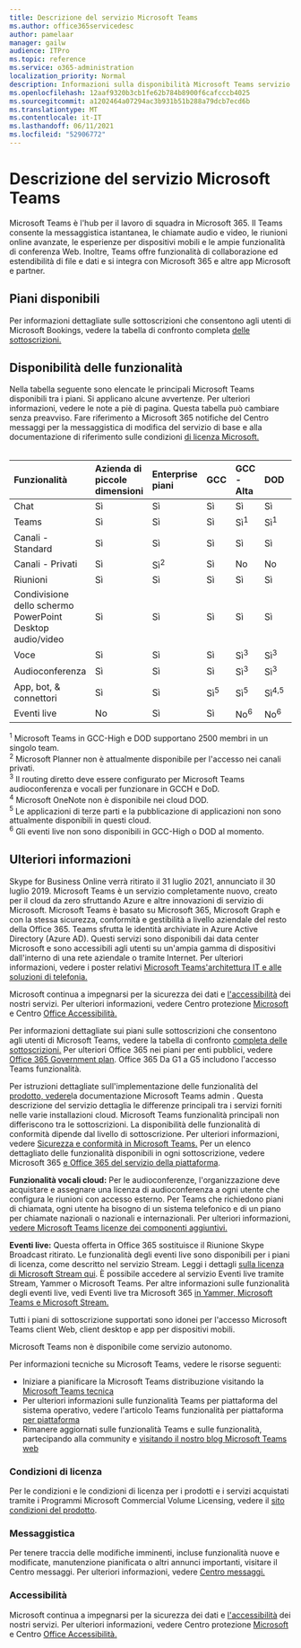 ```yaml
---
title: Descrizione del servizio Microsoft Teams
ms.author: office365servicedesc
author: pamelaar
manager: gailw
audience: ITPro
ms.topic: reference
ms.service: o365-administration
localization_priority: Normal
description: Informazioni sulla disponibilità Microsoft Teams servizio e funzionalità tra Microsoft 365 e Office 365 piani.
ms.openlocfilehash: 12aaf9320b3cb1fe62b784b8900f6cafcccb4025
ms.sourcegitcommit: a1202464a07294ac3b931b51b288a79dcb7ecd6b
ms.translationtype: MT
ms.contentlocale: it-IT
ms.lasthandoff: 06/11/2021
ms.locfileid: "52906772"
---
```

# <a name="microsoft-teams-service-description"></a>Descrizione del servizio Microsoft Teams

Microsoft Teams è l'hub per il lavoro di squadra in Microsoft 365. Il Teams consente la messaggistica istantanea, le chiamate audio e video, le riunioni online avanzate, le esperienze per dispositivi mobili e le ampie funzionalità di conferenza Web. Inoltre, Teams offre funzionalità di collaborazione ed estendibilità di file e dati e si integra con Microsoft 365 e altre app Microsoft e partner.

## <a name="available-plans"></a>Piani disponibili

Per informazioni dettagliate sulle sottoscrizioni che consentono agli utenti di Microsoft Bookings, vedere la tabella di confronto completa [delle sottoscrizioni.](https://go.microsoft.com/fwlink/?linkid=2139145)

## <a name="feature-availability"></a>Disponibilità delle funzionalità

Nella tabella seguente sono elencate le principali Microsoft Teams disponibili tra i piani. Si applicano alcune avvertenze. Per ulteriori informazioni, vedere le note a piè di pagina. Questa tabella può cambiare senza preavviso. Fare riferimento a Microsoft 365 notifiche del Centro messaggi per la messaggistica di modifica del servizio di base e alla documentazione di riferimento sulle condizioni [di licenza Microsoft.](https://www.microsoft.com/licensing/product-licensing/products)<br><br>

| Funzionalità | Azienda di piccole dimensioni | Enterprise piani | GCC | GCC - Alta | DOD | Istruzione |
|:-----|:-----|:-----|:-----|:-----|:-----|:-----|
|Chat  <br/> |Sì  <br/> |Sì  <br/> |Sì  <br/> |Sì  <br/> |Sì  <br/> |Sì  <br/> |
|Teams  <br/> |Sì <br/> |Sì <br/> |Sì <br/> |Sì<sup>1</sup>  <br/> |Sì<sup>1</sup>  <br/> |Sì  <br/> |
|Canali - Standard  <br/> |Sì  <br/> |Sì  <br/> |Sì  <br/> |Sì  <br/> |Sì  <br/> |Sì  <br/> |
|Canali - Privati  <br/> |Sì  <br/> |Sì<sup>2</sup>  <br/> |Sì <br/> |No  <br/> |No <br/> |Sì  <br/> |
|Riunioni  <br/> |Sì  <br/> |Sì  <br/> |Sì  <br/> |Sì  <br/> |Sì  <br/> |Sì  <br/> |
|Condivisione dello schermo PowerPoint Desktop audio/video <br/> |Sì  <br/> |Sì  <br/> |Sì  <br/> |Sì  <br/> |Sì  <br/> |Sì  <br/> |
|Voce  <br/> |Sì  <br/> |Sì  <br/> |Sì  <br/> |Sì<sup>3</sup>  <br/> |Sì<sup>3</sup>  <br/> |Sì  <br/> |
|Audioconferenza  <br/> |Sì  <br/> |Sì  <br/> |Sì  <br/> |Sì<sup>3</sup>  <br/> |Sì<sup>3</sup>  <br/> |Sì  <br/> |
|App, bot, & connettori  <br/> |Sì  <br/> |Sì  <br/> |Sì<sup>5</sup>  <br/> |Sì<sup>5</sup>  <br/> |Sì<sup>4,5</sup>  <br/> |Sì  <br/> |
|Eventi live  <br/> |No  <br/> |Sì  <br/> |Sì  <br/> |No<sup>6</sup>  <br/> |No<sup>6</sup>  <br/> |Sì  <br/> |

<sup>1</sup> Microsoft Teams in GCC-High e DOD supportano 2500 membri in un singolo team.<br/>
<sup>2</sup> Microsoft Planner non è attualmente disponibile per l'accesso nei canali privati.<br/>
<sup>3</sup> Il routing diretto deve essere configurato per Microsoft Teams audioconferenza e vocali per funzionare in GCCH e DoD.<br/>
<sup>4</sup> Microsoft OneNote non è disponibile nei cloud DOD.<br/>
<sup>5</sup> Le applicazioni di terze parti e la pubblicazione di applicazioni non sono attualmente disponibili in questi cloud.<br/>
<sup>6</sup> Gli eventi live non sono disponibili in GCC-High o DOD al momento.<br/>

## <a name="learn-more"></a>Ulteriori informazioni

Skype for Business Online verrà ritirato il 31 luglio 2021, annunciato il 30 luglio 2019. [](https://techcommunity.microsoft.com/t5/Microsoft-Teams-Blog/Skype-for-Business-Online-to-Be-Retired-in-2021/ba-p/777833) Microsoft Teams è un servizio completamente nuovo, creato per il cloud da zero sfruttando Azure e altre innovazioni di servizio di Microsoft. Microsoft Teams è basato su Microsoft 365, Microsoft Graph e con la stessa sicurezza, conformità e gestibilità a livello aziendale del resto della Office 365. Teams sfrutta le identità archiviate in Azure Active Directory (Azure AD). Questi servizi sono disponibili dai data center Microsoft e sono accessibili agli utenti su un'ampia gamma di dispositivi dall'interno di una rete aziendale o tramite Internet. Per ulteriori informazioni, vedere i poster relativi [Microsoft Teams'architettura IT e alle soluzioni di telefonia.](/microsoftteams/teams-architecture-solutions-posters)

Microsoft continua a impegnarsi per la sicurezza dei dati e [l'accessibilità](https://www.microsoft.com/trust-center/compliance/accessibility) dei nostri servizi. Per ulteriori informazioni, vedere Centro protezione [Microsoft](https://www.microsoft.com/trust-center) e Centro [Office Accessibilità.](https://support.office.com/article/Office-Accessibility-Center-Resources-for-people-with-disabilities-ecab0fcf-d143-4fe8-a2ff-6cd596bddc6d)

Per informazioni dettagliate sui piani sulle sottoscrizioni che consentono agli utenti di Microsoft Teams, vedere la tabella di confronto [completa delle sottoscrizioni.](https://go.microsoft.com/fwlink/?linkid=2139145) Per ulteriori Office 365 nei piani per enti pubblici, vedere [Office 365 Government plan](https://www.microsoft.com/microsoft-365/government/compare-office-365-government-plans). Office 365 Da G1 a G5 includono l'accesso Teams funzionalità.

Per istruzioni dettagliate sull'implementazione delle funzionalità del [prodotto, vedere](/MicrosoftTeams)la documentazione Microsoft Teams admin . Questa descrizione del servizio dettaglia le differenze principali tra i servizi forniti nelle varie installazioni cloud. Microsoft Teams funzionalità principali non differiscono tra le sottoscrizioni. La disponibilità delle funzionalità di conformità dipende dal livello di sottoscrizione. Per ulteriori informazioni, vedere [Sicurezza e conformità in Microsoft Teams.](/microsoftteams/security-compliance-overview) Per un elenco dettagliato delle funzionalità disponibili in ogni sottoscrizione, vedere Microsoft 365 [e Office 365 del servizio della piattaforma](/office365/servicedescriptions/office-365-platform-service-description/office-365-platform-service-description).

**Funzionalità vocali cloud:** Per le audioconferenze, l'organizzazione deve acquistare e assegnare una licenza di audioconferenza a ogni utente che configura le riunioni con accesso esterno. Per Teams che richiedono piani di chiamata, ogni utente ha bisogno di un sistema telefonico e di un piano per chiamate nazionali o nazionali e internazionali. Per ulteriori informazioni, [vedere Microsoft Teams licenze dei componenti aggiuntivi.](/microsoftteams/teams-add-on-licensing/microsoft-teams-add-on-licensing)

**Eventi live:** Questa offerta in Office 365 sostituisce il Riunione Skype Broadcast ritirato. Le funzionalità degli eventi live sono disponibili per i piani di licenza, come descritto nel servizio Stream. Leggi i dettagli [sulla licenza di Microsoft Stream qui](/stream/license-overview). È possibile accedere al servizio Eventi live tramite Stream, Yammer o Microsoft Teams. Per altre informazioni sulle funzionalità degli eventi live, vedi Eventi live tra Microsoft 365 [in Yammer, Microsoft Teams e Microsoft Stream.](/stream/live-event-m365)

Tutti i piani di sottoscrizione supportati sono idonei per l'accesso Microsoft Teams client Web, client desktop e app per dispositivi mobili.

Microsoft Teams non è disponibile come servizio autonomo.

Per informazioni tecniche su Microsoft Teams, vedere le risorse seguenti:

- Iniziare a pianificare la Microsoft Teams distribuzione visitando la [Microsoft Teams tecnica](https://aka.ms/SuccessWithTeams)
- Per ulteriori informazioni sulle funzionalità Teams per piattaforma del sistema operativo, vedere l'articolo Teams funzionalità per piattaforma [per piattaforma](https://aka.ms/teamsfeaturesbyplatform)
- Rimanere aggiornati sulle funzionalità Teams e sulle funzionalità, partecipando alla community e [visitando il nostro blog Microsoft Teams web](https://aka.ms/TeamsBlog)

### <a name="licensing-terms"></a>Condizioni di licenza

Per le condizioni e le condizioni di licenza per i prodotti e i servizi acquistati tramite i Programmi Microsoft Commercial Volume Licensing, vedere il [sito condizioni del prodotto](https://www.microsoft.com/licensing/terms/).

### <a name="messaging"></a>Messaggistica

Per tenere traccia delle modifiche imminenti, incluse funzionalità nuove e modificate, manutenzione pianificata o altri annunci importanti, visitare il Centro messaggi. Per ulteriori informazioni, vedere [Centro messaggi.](/microsoft-365/admin/manage/message-center)

### <a name="accessibility"></a>Accessibilità

Microsoft continua a impegnarsi per la sicurezza dei dati e [l'accessibilità](https://www.microsoft.com/trust-center/compliance/accessibility) dei nostri servizi. Per ulteriori informazioni, vedere Centro protezione [Microsoft](https://www.microsoft.com/trust-center) e Centro [Office Accessibilità.](https://support.office.com/article/ecab0fcf-d143-4fe8-a2ff-6cd596bddc6d)
